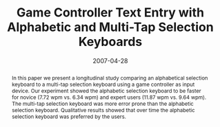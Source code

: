 ---
abstract: In this paper we present a longitudinal study comparing an alphabetical
  selection keyboard to a multi-tap selection keyboard using a game controller as
  input device. Our experiment showed the alphabetic selection keyboard to be faster
  for novice (7.72 wpm vs. 6.34 wpm) and expert users (11.87 wpm vs. 9.64 wpm). The
  multi-tap selection keyboard was more error prone than the alphabetic selection
  keyboard. Qualitative results showed that over time the alphabetic selection keyboard
  was preferred by the users.
authors:
- Thomas Költringer
- Michaela Ngo Van
- Thomas Grechenig
date: '2007-04-28'
featured: false
links:
- name: Publik
  url: https://publik.tuwien.ac.at/showentry.php?ID=141548&lang=2
publication: 'Talk: ACM Conference on Human Factors in Computing Systems (CHI 2007),
  San Jose, California, USA; 04-28-2007 - 05-03-2007; in: "Extended Abstracts of the
  ACM Conference on Human Factors in Computing Systems", ACM Press, (2007), ISBN:
  978-1-59593-642-4; 2513 - 2518'
publication_types:
- '1'
publishDate: '2007-04-28'
title: Game Controller Text Entry with Alphabetic and Multi-Tap Selection Keyboards
url_pdf: ''
---
